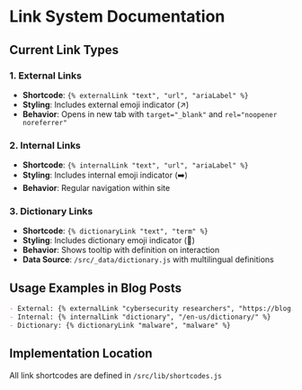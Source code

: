 # Link System Documentation

## Current Link Types

### 1. External Links
- **Shortcode**: `{% externalLink "text", "url", "ariaLabel" %}`  
- **Styling**: Includes external emoji indicator (↗️)
- **Behavior**: Opens in new tab with `target="_blank"` and `rel="noopener noreferrer"`

### 2. Internal Links  
- **Shortcode**: `{% internalLink "text", "url", "ariaLabel" %}`
- **Styling**: Includes internal emoji indicator (➡️)
- **Behavior**: Regular navigation within site

### 3. Dictionary Links
- **Shortcode**: `{% dictionaryLink "text", "term" %}`
- **Styling**: Includes dictionary emoji indicator (📘)
- **Behavior**: Shows tooltip with definition on interaction
- **Data Source**: `/src/_data/dictionary.js` with multilingual definitions

## Usage Examples in Blog Posts
```markdown
- External: {% externalLink "cybersecurity researchers", "https://blog.eclecticiq.com/..." %}
- Internal: {% internalLink "dictionary", "/en-us/dictionary/" %}  
- Dictionary: {% dictionaryLink "malware", "malware" %}
```

## Implementation Location
All link shortcodes are defined in `/src/lib/shortcodes.js`